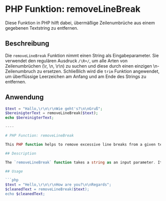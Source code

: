# PHP Funktion: removeLineBreak

Diese Funktion in PHP hilft dabei, übermäßige Zeilenumbrüche aus einem gegebenen Textstring zu entfernen. 

## Beschreibung

Die `removeLineBreak` Funktion nimmt einen String als Eingabeparameter. Sie verwendet den regulären Ausdruck `/\R+/`, um alle Arten von Zeilenumbrüchen (\r, \n, \r\n) zu suchen und diese durch einen einzigen \n-Zeilenumbruch zu ersetzen. Schließlich wird die `trim` Funktion angewendet, um überflüssige Leerzeichen am Anfang und am Ende des Strings zu entfernen.

## Anwendung

```php
$text = "Hallo,\r\n\r\nWie geht's?\n\nGruß";
$bereinigterText = removeLineBreak($text);
echo $bereinigterText;

----

# PHP Function: removeLineBreak

This PHP function helps to remove excessive line breaks from a given text string.

## Description

The `removeLineBreak` function takes a string as an input parameter. It uses the regular expression `/\R+/` to find all types of line breaks (\r, \n, \r\n) and replaces them with a single \n line break. Finally, the `trim` function is applied to remove any superfluous whitespace at the start and end of the string.

## Usage

```php
$text = "Hello,\r\n\r\nHow are you?\n\nRegards";
$cleanedText = removeLineBreak($text);
echo $cleanedText;
